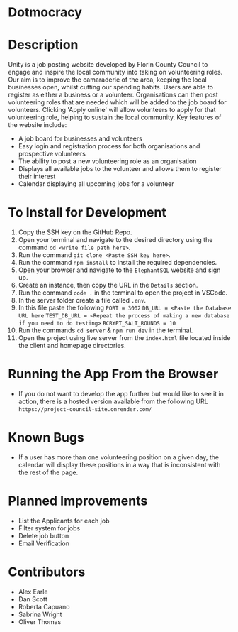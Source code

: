 <!-- Project Title -->
# Dotmocracy
# Description
Unity is a job posting website developed by Florin County Council to engage and inspire the local community into taking on volunteering roles. Our aim is to improve the camaraderie of the area, keeping the local businesses open, whilst cutting our spending habits.
Users are able to register as either a business or a volunteer. Organisations can then post volunteering roles that are needed which will be added to the job board for volunteers. Clicking 'Apply online' will allow volunteers to apply for that volunteering role, helping to sustain the local community.
Key features of the website include:
- A job board for businesses and volunteers
- Easy login and registration process for both organisations and prospective volunteers
- The ability to post a new volunteering role as an organisation
- Displays all available jobs to the volunteer and allows them to register their interest
- Calendar displaying all upcoming jobs for a volunteer

# To Install for Development
1. Copy the SSH key on the GitHub Repo.
2. Open your terminal and navigate to the desired directory using the command `cd <write file path here>`.
3. Run the command `git clone <Paste SSH key here>`.
4. Run the command `npm install` to install the required dependencies.
5. Open your browser and navigate to the `ElephantSQL` website and sign up.
6. Create an instance, then copy the URL in the `Details` section.
7. Run the command `code .` in the terminal to open the project in VSCode.
8. In the server folder create a file called `.env`.
9. In this file paste the following 
    `PORT = 3002`
    `DB_URL = <Paste the Database URL here`
    `TEST_DB_URL = <Repeat the process of making a new database if you need to do testing>`
    `BCRYPT_SALT_ROUNDS = 10`
10. Run the commands `cd server` & `npm run dev` in the terminal.
11. Open the project using live server from the `index.html` file located inside the client and homepage directories.

# Running the App From the Browser
- If you do not want to develop the app further but would like to see it in action, there is a hosted version available from the following URL `https://project-council-site.onrender.com/`

# Known Bugs
- If a user has more than one volunteering position on a given day, the calendar will display these positions in a way that is inconsistent with the rest of the page.

# Planned Improvements
- List the Applicants for each job
- Filter system for jobs
- Delete job button
- Email Verification

# Contributors
- Alex Earle
- Dan Scott
- Roberta Capuano
- Sabrina Wright
- Oliver Thomas